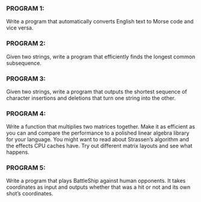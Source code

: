### PROGRAM 1: ### 
Write a program that automatically converts English text to Morse code and vice versa.

### PROGRAM 2: ###
Given two strings, write a program that efficiently finds the longest common subsequence.

### PROGRAM 3: ###
Given two strings, write a program that outputs the shortest sequence of character insertions and deletions that turn one string into the other.

### PROGRAM 4: ###
Write a function that multiplies two matrices together. Make it as efficient as you can and compare the performance to a polished linear algebra library for your language. You might want to read about Strassen’s algorithm and the effects CPU caches have. Try out different matrix layouts and see what happens.

### PROGRAM 5: ###
 Write a program that plays BattleShip against human opponents. It takes coordinates as input and outputs whether that was a hit or not and its own shot’s coordinates.